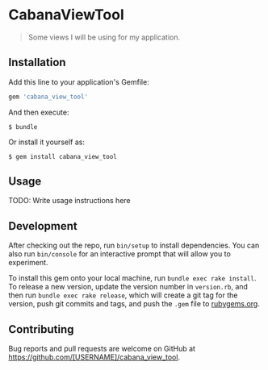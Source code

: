 # CabanaViewTool

> Some views I will be using for my application.

## Installation

Add this line to your application's Gemfile:

```ruby
gem 'cabana_view_tool'
```

And then execute:

    $ bundle

Or install it yourself as:

    $ gem install cabana_view_tool

## Usage

TODO: Write usage instructions here

## Development

After checking out the repo, run `bin/setup` to install dependencies. You can also run `bin/console` for an interactive prompt that will allow you to experiment.

To install this gem onto your local machine, run `bundle exec rake install`. To release a new version, update the version number in `version.rb`, and then run `bundle exec rake release`, which will create a git tag for the version, push git commits and tags, and push the `.gem` file to [rubygems.org](https://rubygems.org).

## Contributing

Bug reports and pull requests are welcome on GitHub at https://github.com/[USERNAME]/cabana_view_tool.
